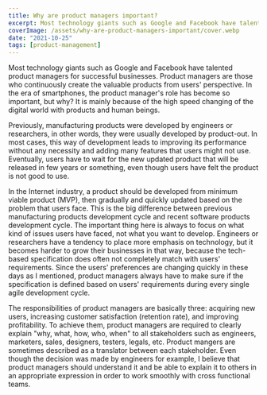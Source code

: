 ```yaml
---
title: Why are product managers important?
excerpt: Most technology giants such as Google and Facebook have talented product managers for successful businesses. Product managers are those who continuously create the valuable products from users' perspective. In the era of smartphones, the product manager's role has become so important, but why?
coverImage: /assets/why-are-product-managers-important/cover.webp
date: "2021-10-25"
tags: [product-management]
---
```


Most technology giants such as Google and Facebook have talented product managers for successful businesses. Product managers are those who continuously create the valuable products from users' perspective. In the era of smartphones, the product manager's role has become so important, but why? It is mainly because of the high speed changing of the digital world with products and human beings.

Previously, manufacturing products were developed by engineers or researchers, in other words, they were usually developed by product-out. In most cases, this way of development leads to improving its performance without any necessity and adding many features that users might not use. Eventually, users have to wait for the new updated product that will be released in few years or something, even though users have felt the product is not good to use.

In the Internet industry, a product should be developed from minimum viable product (MVP), then gradually and quickly updated based on the problem that users face. This is the big difference between previous manufacturing products development cycle and recent software products development cycle. The important thing here is always to focus on what kind of issues users have faced, not what you want to develop. Engineers or researchers have a tendency to place more emphasis on technology, but it becomes harder to grow their businesses in that way, because the tech-based specification does often not completely match with users' requirements. Since the users' preferences are changing quickly in these days as I mentioned, product managers always have to make sure if the specification is defined based on users' requirements during every single agile development cycle.

The responsibilities of product managers are basically three: acquiring new users, increasing customer satisfaction (retention rate), and improving profitability. To achieve them, product managers are required to clearly explain "why, what, how, who, when" to all stakeholders such as engineers, marketers, sales, designers, testers, legals, etc. Product mangers are sometimes described as a translator between each stakeholder. Even though the decision was made by engineers for example, I believe that product managers should understand it and be able to explain it to others in an appropriate expression in order to work smoothly with cross functional teams.
